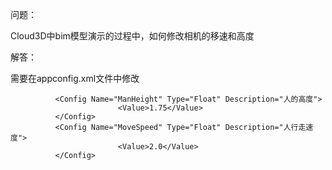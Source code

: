 问题：

Cloud3D中bim模型演示的过程中，如何修改相机的移速和高度

解答：


需要在appconfig.xml文件中修改
<Config Name="IndoorCameraConfig" Type="" Description="室内相机配置">

              <Config Name="ManHeight" Type="Float" Description="人的高度">
                            <Value>1.75</Value>
              </Config>
              <Config Name="MoveSpeed" Type="Float" Description="人行走速度">
                            <Value>2.0</Value>
              </Config>
</Config>
